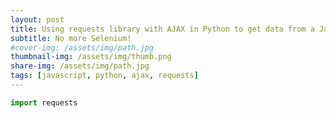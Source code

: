 ```yaml
---
layout: post
title: Using requests library with AJAX in Python to get data from a JavaScript website
subtitle: No more Selenium!
#cover-img: /assets/img/path.jpg
thumbnail-img: /assets/img/thumb.png
share-img: /assets/img/path.jpg
tags: [javascript, python, ajax, requests]
---
```


```python
import requests
```